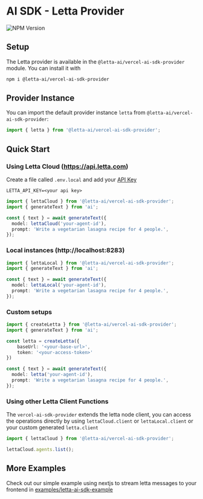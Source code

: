 # AI SDK - Letta Provider
![NPM Version](https://img.shields.io/npm/v/%40letta-ai%2Fvercel-ai-sdk-provider)


## Setup

The Letta provider is available in the `@letta-ai/vercel-ai-sdk-provider` module. You can install it with
```bash
npm i @letta-ai/vercel-ai-sdk-provider
```

## Provider Instance

You can import the default provider instance `letta` from `@letta-ai/vercel-ai-sdk-provider`:

```ts
import { letta } from '@letta-ai/vercel-ai-sdk-provider';
```

## Quick Start
### Using Letta Cloud (https://api.letta.com)
Create a file called `.env.local` and add your [API Key](https://app.letta.com/api-keys)
```text
LETTA_API_KEY=<your api key>

```

```ts
import { lettaCloud } from '@letta-ai/vercel-ai-sdk-provider';
import { generateText } from 'ai';

const { text } = await generateText({
  model: lettaCloud('your-agent-id'),
  prompt: 'Write a vegetarian lasagna recipe for 4 people.',
});
```

### Local instances (http://localhost:8283)
```ts
import { lettaLocal } from '@letta-ai/vercel-ai-sdk-provider';
import { generateText } from 'ai';

const { text } = await generateText({
  model: lettaLocal('your-agent-id'),
  prompt: 'Write a vegetarian lasagna recipe for 4 people.',
});
```


### Custom setups
```ts
import { createLetta } from '@letta-ai/vercel-ai-sdk-provider';
import { generateText } from 'ai';

const letta = createLetta({
    baseUrl: '<your-base-url>',
    token: '<your-access-token>'
})

const { text } = await generateText({
  model: letta('your-agent-id'),
  prompt: 'Write a vegetarian lasagna recipe for 4 people.',
});
```

### Using other Letta Client Functions
The `vercel-ai-sdk-provider` extends the letta node client, you can access the operations directly by using `lettaCloud.client` or `lettaLocal.client` or your custom generated `letta.client`
```ts
import { lettaCloud } from '@letta-ai/vercel-ai-sdk-provider';

lettaCloud.agents.list();

```



## More Examples
Check out our simple example using nextjs to stream letta messages to your frontend in [examples/letta-ai-sdk-example](examples/letta-ai-sdk-example)

